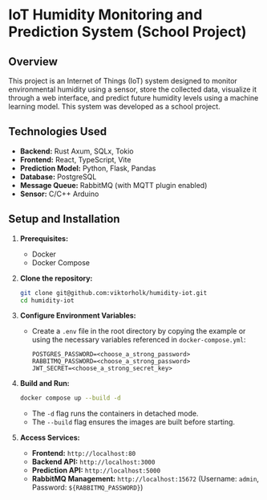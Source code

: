 # IoT Humidity Monitoring and Prediction System (School Project)

## Overview

This project is an Internet of Things (IoT) system designed to monitor environmental humidity using a sensor, store the collected data, visualize it through a web interface, and predict future humidity levels using a machine learning model. This system was developed as a school project.

## Technologies Used

*   **Backend:** Rust Axum, SQLx, Tokio
*   **Frontend:** React, TypeScript, Vite
*   **Prediction Model:** Python, Flask, Pandas
*   **Database:** PostgreSQL
*   **Message Queue:** RabbitMQ (with MQTT plugin enabled)
*   **Sensor:** C/C++ Arduino

## Setup and Installation

1.  **Prerequisites:**
    *   Docker
    *   Docker Compose

2.  **Clone the repository:**
    ```bash
    git clone git@github.com:viktorholk/humidity-iot.git
    cd humidity-iot
    ```

3.  **Configure Environment Variables:**
    *   Create a `.env` file in the root directory by copying the example or using the necessary variables referenced in `docker-compose.yml`:
        ```
        POSTGRES_PASSWORD=<choose_a_strong_password>
        RABBITMQ_PASSWORD=<choose_a_strong_password>
        JWT_SECRET=<choose_a_strong_secret_key>
        ```

4.  **Build and Run:**
    ```bash
    docker compose up --build -d
    ```
    *   The `-d` flag runs the containers in detached mode.
    *   The `--build` flag ensures the images are built before starting.

5.  **Access Services:**
    *   **Frontend:** `http://localhost:80`
    *   **Backend API:** `http://localhost:3000`
    *   **Prediction API:** `http://localhost:5000`
    *   **RabbitMQ Management:** `http://localhost:15672` (Username: `admin`, Password: `${RABBITMQ_PASSWORD}`)
